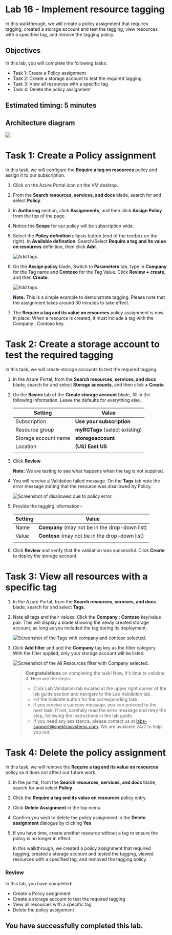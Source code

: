 # Lab 16 - Implement resource tagging

In this walkthrough, we will create a policy assignment that requires tagging, created a storage account and test the tagging, view resources with a specified tag, and remove the tagging policy.

## Objectives

In this lab, you will complete the following tasks:

+ Task 1: Create a Policy assignment
+ Task 2: Create a storage account to test the required tagging
+ Task 3: View all resources with a specific tag
+ Task 4: Delete the policy assignment

## Estimated timing: 5 minutes

## Architecture diagram

![](../images/az900lab16.png)

# Task 1: Create a Policy assignment

In this task, we will configure the **Require a tag on resources** policy and assign it to our subscription. 

1. Click on the Azure Portal icon on the VM desktop.

2. From the **Search resources, services, and docs** blade, search for and select **Policy**.

3. In **Authoring** section, click **Assignments**, and then click **Assign Policy** from the top of the page.

4. Notice the **Scope** for our policy will be subscription wide. 

5. Select the **Policy definition** ellipsis button (end of the textbox on the right). In **Available defination**, Search/Select **Require a tag and its value on resources** definition, then click **Add**.

   ![Add tags.](../images/AZ-900-availabledefination.png)

6. On the **Assign policy** blade, Switch to **Parameters** tab, type in **Company** for the Tag name and **Contoso** for the Tag Value. Click **Review + create**, and then **Create**.

    ![Add tags.](../images/AZ-900lab16.1.png)

    **Note:** This is a simple example to demonstrate tagging. Please note that the assignment takes around 30 minutes to take effect. 
 

7. The **Require a tag and its value on resources** policy assignment is now in place. When a resource is created, it must include a tag with the Company : Contoso key.

# Task 2: Create a storage account to test the required tagging

In this task, we will create storage accounts to test the required tagging. 

1. In the Azure Portal, from the **Search resources, services, and docs** blade, search for and select **Storage accounts**, and then click **+ Create**.

2. On the **Basics** tab of the **Create storage account** blade, fill in the following information. Leave the defaults for everything else.

    | Setting | Value | 
    | --- | --- |
    | Subscription | **Use your subscription** |
    | Resource group | **myRGTags** (select existing) |
    | Storage account name | **storageaccount<inject key="DeploymentID" enableCopy="false"/>** |
    | Location | **(US) East US** |
    | | |


3. Click **Review**. 

    **Note:** We are testing to see what happens when the tag is not supplied. 

4. You will receive a Validation failed message. On the **Tags** tab note the error message stating that the resource was disallowed by Policy. 

    ![Screenshot of disallowed due to policy error.](../images/AZ-900-module-16-storageacc.png)

5. Provide the tagging information:- 

    | Setting | Value | 
    | --- | --- |
    | Name | **Company** (may not be in the drop-down list) |
    | Value| **Contoso** (may not be in the drop-down list) |
    | | |

6. Click **Review** and verify that the validation was successful. Click **Create** to deploy the storage account. 

# Task 3: View all resources with a specific tag

1. In the Azure Portal, from the **Search resources, services, and docs** blade, search for and select **Tags**.

2. Note all tags and their values. Click the **Company : Contoso** key/value pair. This will display a blade showing the newly created storage account, as long as you included the tag during its deployment. 

   ![Screenshot of the Tags with company and contoso selected.](../images/1705.png)

4. Click **Add filter** and add the **Company** tag key as the filter category. With the filter applied, only your storage account will be listed.

    ![Screenshot of the All Resources filter with Company selected.](../images/AZ-900-module-16-tags.png)
       
   > **Congratulations** on completing the task! Now, it's time to validate it. Here are the steps:
   > - Click Lab Validation tab located at the upper right corner of the lab guide section and navigate to the Lab Validation tab.
   > - Hit the Validate button for the corresponding task.
   > - If you receive a success message, you can proceed to the next task. If not, carefully read the error message and retry the step, following the instructions in the lab guide.
   > - If you need any assistance, please contact us at labs-support@spektrasystems.com. We are available 24/7 to help you out.

# Task 4: Delete the policy assignment

In this task, we will remove the **Require a tag and its value on resources** policy so it does not affect our future work. 

1. In the portal, from the **Search resources, services, and docs** blade, search for and select **Policy**.

2. Click the **Require a tag and its value on resources** policy entry.

3. Click **Delete Assignment** in the top menu.

4. Confirm you wish to delete the policy assignment in the **Delete assignment** dialogue by clicking **Yes**

5. If you have time, create another resource without a tag to ensure the policy is no longer in effect.

   In this walkthrough, we created a policy assignment that required tagging, created a storage account and tested the tagging, viewed resources with a specified tag, and removed the tagging policy.

### Review
In this lab, you have completed:
- Create a Policy assignment
- Create a storage account to test the required tagging
- View all resources with a specific tag
- Delete the policy assignment
  
## You have successfully completed this lab.
